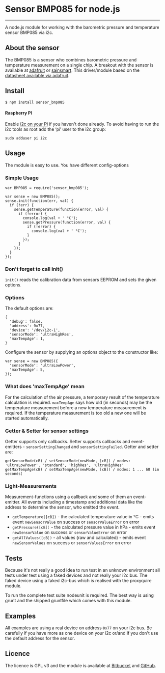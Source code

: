 # Sensor BMP085 for node.js
---
A node.js module for working with the barometric pressure and temperature sensor BMP085 via i2c.

## About the sensor
The BMP085 is a sensor who combines barometric pressure and temperature measurement on a single chip. A breakout with the sensor is available at [adafruit](http://www.adafruit.com/products/391) or [sainsmart](http://www.sainsmart.com/sainsmart-bmp085-digital-pressure-sensor-module-board.html).
This driver/module based on the [datasheet available via adafruit](http://www.adafruit.com/products/391#Downloads).

## Install
```
$ npm install sensor_bmp085
```
#### Raspberry PI
Enable [i2c on your Pi](https://github.com/kelly/node-i2c#raspberry-pi-setup) if you haven't done already. To avoid having to run the i2c tools as root add the ‘pi’ user to the i2c group:
```
sudo adduser pi i2c
```

## Usage
The module is easy to use. You have different config-options 

### Simple Usage
```
var BMP085 = require('sensor_bmp085');

var sense = new BMP085();
sense.init(function(err, val) {
  if (!err) {
    sense.getTemperature(function(error, val) {
      if (!error) {
        console.log(val + ' °C');
        sense.getPressure(function(error, val) {
          if (!error) {
            console.log(val + ' °C');
          }
        });
      }
    });
  }    
});
```
 
### Don't forget to call init()
```ìnit()``` reads the calibration data from sensors EEPROM and sets the given options.

### Options
The default options are:
```
{
  'debug': false,
  'address': 0x77,
  'device': '/dev/i2c-1',
  'sensorMode': 'ultraHighRes',
  'maxTempAge': 1,
}
```

Configure the sensor by supplying an options object to the constructor like:
```
var sense = new BMP085({
  'sensorMode': 'ultraLowPower',
  'maxTempAge': 5,
});
```
### What does 'maxTempAge' mean
For the calculation of the air pressure, a temporary result of the temperature calculation is required. ```maxTempAge``` says how old (in seconds) may be the temperature measurement before a new temperature measurement is required. If the temperature measurement is too old a new one will be started automatically. 

### Getter & Setter for sensor settings
Getter supports only callbacks. Setter supports callbacks and event-emitters - ```sensorSettingChanged``` and ```sensorSettingFailed```. Getter and setter are:
```
getSensorMode(cB) / setSensorMode(newMode, [cB]) / modes: 'ultraLowPower', 'standard', 'highRes', 'ultraHighRes'
getMaxTempAge(cB) / setMaxTempAge(newMode, [cB]) / modes: 1 ... 60 (in seconds)
```

### Light-Measurements
Measurement-functions using a callback and some of them an event-emitter. All events including a timestamp and additional data like the address to determine the sensor, who emitted the event.

* ```getTemperature([cB])``` - the calculated temperature value in °C - emits event ```newSensorValue``` on success or ```sensorValueError``` on error
* ```getPressure([cB])``` - the calculated pressure value in hPa - emits event ```newSensorValue``` on success or ```sensorValueError``` on error
* ```getAllValues([cB])``` - all values (raw and calculated) - emits event ```newSensorValues``` on success or ```sensorValuesError``` on error

## Tests
Because it's not really a good idea to run test in an unknown environment all tests under test using a faked devices and not really your i2c bus. The faked device using a faked i2c-bus which is realised with the proxyquire module.

To run the complete test suite nodeunit is required. The best way is using grunt and the shipped gruntfile which comes with this module.

## Examples
All examples are using a real device on address ```0x77``` on your i2c bus. Be carefully if you have more as one device on your i2c or/and if you don't use the default address for the sensor.

## Licence
The licence is GPL v3 and the module is available at [Bitbucket](https://bitbucket.org/iwg/bmp085_node) and [GitHub](https://github.com/imwebgefunden/bmp085_node).